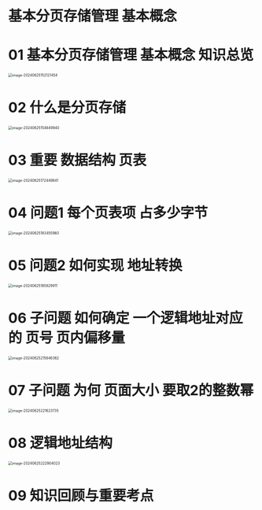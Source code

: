 # 基本分页存储管理 基本概念



# 01 基本分页存储管理 基本概念 知识总览

<img src="https://cvp.oss-cn-shanghai.aliyuncs.com/picgo/202406251521587.png" alt="image-20240625152121454" style="zoom:50%;" />



# 02 什么是分页存储

<img src="https://cvp.oss-cn-shanghai.aliyuncs.com/picgo/202406251546129.png" alt="image-20240625154649940" style="zoom:50%;" />



# 03  重要 数据结构 页表

<img src="https://cvp.oss-cn-shanghai.aliyuncs.com/picgo/202406251724258.png" alt="image-20240625172449841" style="zoom:50%;" />



# 04 问题1 每个页表项 占多少字节

<img src="https://cvp.oss-cn-shanghai.aliyuncs.com/picgo/202406251834565.png" alt="image-20240625183455960" style="zoom:50%;" />



# 05 问题2 如何实现 地址转换

<img src="https://cvp.oss-cn-shanghai.aliyuncs.com/picgo/202406251858204.png" alt="image-20240625185829911" style="zoom:50%;" />



# 06 子问题 如何确定 一个逻辑地址对应的 页号 页内偏移量

<img src="https://cvp.oss-cn-shanghai.aliyuncs.com/picgo/202406252156134.png" alt="image-20240625215646362" style="zoom:50%;" />



# 07 子问题 为何 页面大小 要取2的整数幂

<img src="https://cvp.oss-cn-shanghai.aliyuncs.com/picgo/202406252216850.png" alt="image-20240625221623735" style="zoom:50%;" />



# 08 逻辑地址结构

<img src="https://cvp.oss-cn-shanghai.aliyuncs.com/picgo/202406252229289.png" alt="image-20240625222904023" style="zoom: 50%;" />



# 09 知识回顾与重要考点

